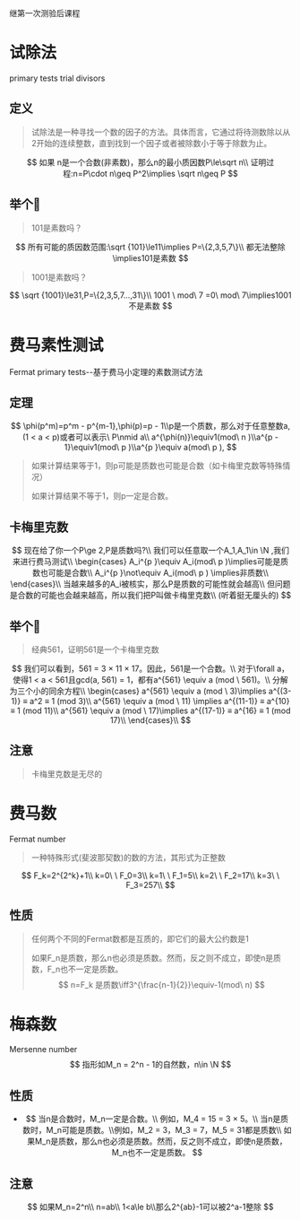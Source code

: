 继第一次测验后课程

# 试除法

primary tests trial divisors

## 定义

> 试除法是一种寻找一个数的因子的方法。具体而言，它通过将待测数除以从2开始的连续整数，直到找到一个因子或者被除数小于等于除数为止。

$$
如果 n是一个合数(非素数)，那么n的最小质因数P\le\sqrt n\\
证明过程:n=P\cdot n\geq P^2\implies \sqrt n\geq P
$$



## 举个🌰

> 101是素数吗？

$$
所有可能的质因数范围:\sqrt {101}\le11\implies P=\{2,3,5,7\}\\
都无法整除\implies101是素数
$$

> 1001是素数吗？

$$
\sqrt {1001}\le31,P=\{2,3,5,7...,31\}\\
1001 \ mod\ 7 =0\ mod\ 7\implies1001不是素数
$$

# 费马素性测试

Fermat primary tests--基于费马小定理的素数测试方法

## 定理

$$
\phi(p^m)=p^m - p^{m-1},\phi(p)=p - 1\\p是一个质数，那么对于任意整数a,(1 < a < p)或者可以表示\ P\nmid a\\
a^{\phi(n)}\equiv1(mod\ n )\\a^{p - 1}\equiv1(mod\ p )\\a^{p }\equiv a(mod\ p ),
$$

> 如果计算结果等于1，则p可能是质数也可能是合数（如卡梅里克数等特殊情况）
>
> 如果计算结果不等于1，则p一定是合数。

## 卡梅里克数

$$
现在给了你一个P\ge 2,P是质数吗?\\
我们可以任意取一个A_1,A_1\in \N ,我们来进行费马测试\\
\begin{cases}
A_i^{p }\equiv A_i(mod\ p )\implies可能是质数也可能是合数\\
A_i^{p }\not\equiv A_i(mod\ p ) \implies非质数\\
\end{cases}\\
当越来越多的A_i被核实，那么P是质数的可能性就会越高\\
但问题是合数的可能也会越来越高，所以我们把P叫做卡梅里克数\\
(听着挺无厘头的)
$$

## 举个🌰

> 经典561，证明561是一个卡梅里克数

$$
我们可以看到，561 = 3 × 11 × 17。因此，561是一个合数。\\
对于\forall a，使得1 < a < 561且gcd(a, 561) = 1，都有a^{561} \equiv a (mod \ 561)。\\
分解为三个小的同余方程\\
\begin{cases}
a^{561} \equiv a (mod \ 3)\implies a^{(3-1)} ≡ a^2 ≡ 1 (mod 3)\\
a^{561} \equiv a (mod \ 11) \implies a^{(11-1)} ≡ a^{10} ≡ 1 (mod 11)\\
a^{561} \equiv a (mod \ 17)\implies a^{(17-1)} ≡ a^{16} ≡ 1 (mod 17)\\
\end{cases}\\
$$

## 注意

> 卡梅里克数是无尽的

# 费马数

Fermat number

> 一种特殊形式(斐波那契数)的数的方法，其形式为正整数

$$
F_k=2^{2^k}+1\\
k=0\ \ F_0=3\\
k=1\ \ F_1=5\\
k=2\ \ F_2=17\\
k=3\ \ F_3=257\\
$$

## 性质

> 任何两个不同的Fermat数都是互质的，即它们的最大公约数是1
>
> 如果F_n是质数，那么n也必须是质数。然而，反之则不成立，即使n是质数，F_n也不一定是质数。
> $$
> n=F_k 是质数\iff3^{\frac{n-1}{2}}\equiv-1(mod\ n)
> $$
> 

# 梅森数

Mersenne number
$$
指形如M_n = 2^n - 1的自然数，n\in \N
$$

## 性质

- $$
  当n是合数时，M_n一定是合数。\\
  例如，M_4 = 15 = 3 × 5。\\
  当n是质数时，M_n可能是质数。\\例如，M_2 = 3，M_3 = 7，M_5 = 31都是质数\\
  如果M_n是质数，那么n也必须是质数。然而，反之则不成立，即使n是质数，M_n也不一定是质数。
  $$

  

## 注意

$$
如果M_n=2^n\\
n=ab\\
1<a\le b\\那么2^{ab}-1可以被2^a-1整除
$$

